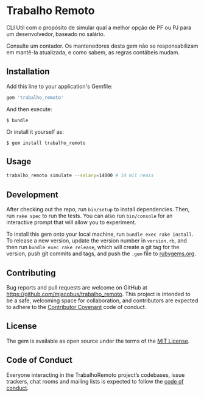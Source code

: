 # Trabalho Remoto

CLI Util com o propósito de simular qual a melhor opção de PF ou PJ para um desenvolvedor, baseado no salário.

Consulte um contador. Os mantenedores desta gem não se responsabilizam em mantê-la atualizada, e como sabem, as regras contábeis mudam.

## Installation

Add this line to your application's Gemfile:

```ruby
gem 'trabalho_remoto'
```

And then execute:

    $ bundle

Or install it yourself as:

    $ gem install trabalho_remoto

## Usage

```bash
trabalho_remoto simulate --salary=14000 # 14 mil reais
```

## Development

After checking out the repo, run `bin/setup` to install dependencies. Then, run `rake spec` to run the tests. You can also run `bin/console` for an interactive prompt that will allow you to experiment.

To install this gem onto your local machine, run `bundle exec rake install`. To release a new version, update the version number in `version.rb`, and then run `bundle exec rake release`, which will create a git tag for the version, push git commits and tags, and push the `.gem` file to [rubygems.org](https://rubygems.org).

## Contributing

Bug reports and pull requests are welcome on GitHub at https://github.com/mjacobus/trabalho_remoto. This project is intended to be a safe, welcoming space for collaboration, and contributors are expected to adhere to the [Contributor Covenant](http://contributor-covenant.org) code of conduct.

## License

The gem is available as open source under the terms of the [MIT License](https://opensource.org/licenses/MIT).

## Code of Conduct

Everyone interacting in the TrabalhoRemoto project’s codebases, issue trackers, chat rooms and mailing lists is expected to follow the [code of conduct](https://github.com/mjacobus/trabalho_remoto/blob/master/CODE_OF_CONDUCT.md).

